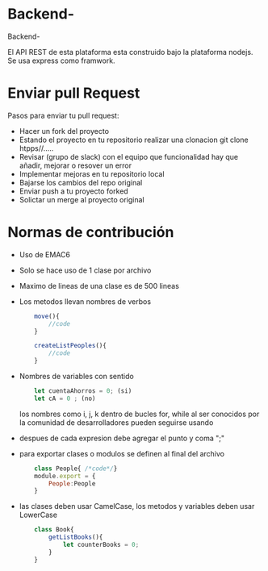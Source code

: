 # Backend-
Backend-

El API REST de esta plataforma esta construido bajo la plataforma nodejs.
Se usa express como framwork.

# Enviar pull Request
Pasos para enviar tu pull request:

- Hacer un fork del proyecto
- Estando el proyecto en tu repositorio realizar una clonacion git clone htpps//..... 
- Revisar (grupo de slack) con el equipo que funcionalidad hay que añadir, mejorar o resover un error
- Implementar mejoras en tu repositorio local
- Bajarse los cambios del repo original
- Enviar push a tu proyecto forked 
- Solictar un merge al proyecto original

# Normas de contribución
- Uso de EMAC6
- Solo se hace uso de 1 clase por archivo
- Maximo de lineas de una clase es de 500 lineas
- Los metodos llevan nombres de verbos
    ```js 
        move(){
            //code
        }

        createListPeoples(){
            //code
        }
    ```
- Nombres de variables con sentido
    ```js
        let cuentaAhorros = 0; (si)
        let cA = 0 ; (no)
    ```
    los nombres como i, j, k dentro de bucles for, while
    al ser conocidos por la comunidad de desarrolladores pueden seguirse usando

- despues de cada expresion debe agregar el punto y coma ";"
- para exportar clases o modulos se definen al final del archivo

    ```js
        class People{ /*code*/}
        module.export = {
            People:People
        }
    ```
- las clases deben usar CamelCase, los metodos y variables deben usar LowerCase
    ```js
        class Book{
            getListBooks(){
                let counterBooks = 0;
            }
        }

    ```







